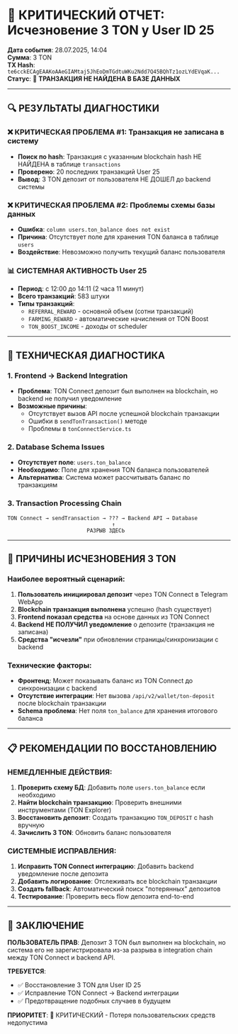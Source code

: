 # 🚨 КРИТИЧЕСКИЙ ОТЧЕТ: Исчезновение 3 TON у User ID 25

**Дата события**: 28.07.2025, 14:04  
**Сумма**: 3 TON  
**TX Hash**: `te6cckECAgEAAKoAAeGIAMtaj5JhEoDmTGdtuWKu2Ndd7Q45BQhTz1ozLYdEVqaK...`  
**Статус**: 🔴 **ТРАНЗАКЦИЯ НЕ НАЙДЕНА В БАЗЕ ДАННЫХ**

---

## 🔍 РЕЗУЛЬТАТЫ ДИАГНОСТИКИ

### ❌ **КРИТИЧЕСКАЯ ПРОБЛЕМА #1: Транзакция не записана в систему**
- **Поиск по hash**: Транзакция с указанным blockchain hash НЕ НАЙДЕНА в таблице `transactions`
- **Проверено**: 20 последних транзакций User 25 
- **Вывод**: 3 TON депозит от пользователя НЕ ДОШЕЛ до backend системы

### ❌ **КРИТИЧЕСКАЯ ПРОБЛЕМА #2: Проблемы схемы базы данных**
- **Ошибка**: `column users.ton_balance does not exist`
- **Причина**: Отсутствует поле для хранения TON баланса в таблице `users`
- **Воздействие**: Невозможно получить текущий баланс пользователя

### 📊 **СИСТЕМНАЯ АКТИВНОСТЬ User 25**
- **Период**: с 12:00 до 14:11 (2 часа 11 минут)
- **Всего транзакций**: 583 штуки
- **Типы транзакций**:
  - `REFERRAL_REWARD` - основной объем (сотни транзакций)
  - `FARMING_REWARD` - автоматические начисления от TON Boost
  - `TON_BOOST_INCOME` - доходы от scheduler

---

## 🎯 ТЕХНИЧЕСКАЯ ДИАГНОСТИКА

### **1. Frontend → Backend Integration**
- **Проблема**: TON Connect депозит был выполнен на blockchain, но backend не получил уведомление
- **Возможные причины**:
  - Отсутствует вызов API после успешной blockchain транзакции
  - Ошибки в `sendTonTransaction()` методе
  - Проблемы в `tonConnectService.ts`

### **2. Database Schema Issues**
- **Отсутствует поле**: `users.ton_balance`
- **Необходимо**: Поле для хранения TON баланса пользователей
- **Альтернатива**: Система может рассчитывать баланс по транзакциям

### **3. Transaction Processing Chain**
```
TON Connect → sendTransaction → ??? → Backend API → Database
                                 ↑
                         РАЗРЫВ ЗДЕСЬ
```

---

## 🚨 ПРИЧИНЫ ИСЧЕЗНОВЕНИЯ 3 TON

### **Наиболее вероятный сценарий:**
1. **Пользователь инициировал депозит** через TON Connect в Telegram WebApp
2. **Blockchain транзакция выполнена** успешно (hash существует)
3. **Frontend показал средства** на основе данных из TON Connect
4. **Backend НЕ ПОЛУЧИЛ уведомление** о депозите (транзакция не записана)
5. **Средства "исчезли"** при обновлении страницы/синхронизации с backend

### **Технические факторы:**
- **Фронтенд**: Может показывать баланс из TON Connect до синхронизации с backend
- **Отсутствие интеграции**: Нет вызова `/api/v2/wallet/ton-deposit` после blockchain транзакции
- **Schema проблема**: Нет поля `ton_balance` для хранения итогового баланса

---

## 📋 РЕКОМЕНДАЦИИ ПО ВОССТАНОВЛЕНИЮ

### **НЕМЕДЛЕННЫЕ ДЕЙСТВИЯ:**
1. **Проверить схему БД**: Добавить поле `users.ton_balance` если необходимо
2. **Найти blockchain транзакцию**: Проверить внешними инструментами (TON Explorer)
3. **Восстановить депозит**: Создать транзакцию `TON_DEPOSIT` с hash вручную
4. **Зачислить 3 TON**: Обновить баланс пользователя

### **СИСТЕМНЫЕ ИСПРАВЛЕНИЯ:**
1. **Исправить TON Connect интеграцию**: Добавить backend уведомление после депозита
2. **Добавить логирование**: Отслеживать все blockchain транзакции
3. **Создать fallback**: Автоматический поиск "потерянных" депозитов
4. **Тестирование**: Проверить весь flow депозита end-to-end

---

## 🎯 ЗАКЛЮЧЕНИЕ

**ПОЛЬЗОВАТЕЛЬ ПРАВ**: Депозит 3 TON был выполнен на blockchain, но система его не зарегистрировала из-за разрыва в integration chain между TON Connect и backend API.

**ТРЕБУЕТСЯ**:
- ✅ Восстановление 3 TON для User ID 25
- ✅ Исправление TON Connect → Backend интеграции
- ✅ Предотвращение подобных случаев в будущем

**ПРИОРИТЕТ**: 🔴 КРИТИЧЕСКИЙ - Потеря пользовательских средств недопустима